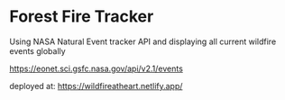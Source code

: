 # Forest Fire Tracker

Using NASA Natural Event tracker API and displaying all current wildfire events globally

https://eonet.sci.gsfc.nasa.gov/api/v2.1/events

deployed at: https://wildfireatheart.netlify.app/
